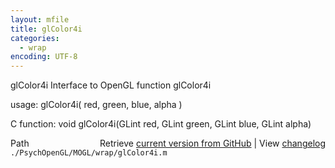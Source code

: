 ```yaml
---
layout: mfile
title: glColor4i
categories:
  - wrap
encoding: UTF-8
---
```


glColor4i  Interface to OpenGL function glColor4i  

usage:  glColor4i( red, green, blue, alpha )  

C function:  void glColor4i(GLint red, GLint green, GLint blue, GLint alpha)  


<div class="code_header" style="text-align:right;">
  <span style="float:left;">Path&nbsp;&nbsp;</span> <span class="counter">Retrieve <a href=
  "https://raw.github.com/Psychtoolbox-3/Psychtoolbox-3/beta/./PsychOpenGL/MOGL/wrap/glColor4i.m">current version from GitHub</a> | View <a href=
  "https://github.com/Psychtoolbox-3/Psychtoolbox-3/commits/beta/./PsychOpenGL/MOGL/wrap/glColor4i.m">changelog</a></span>
</div>
<div class="code">
  <code>./PsychOpenGL/MOGL/wrap/glColor4i.m</code>
</div>
